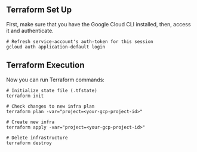 ## Terraform Set Up

First, make sure that you have the Google Cloud CLI installed, then, access it and authenticate.

```shell
# Refresh service-account's auth-token for this session
gcloud auth application-default login
```

## Terraform Execution

Now you can run Terraform commands:

```
# Initialize state file (.tfstate)
terraform init

# Check changes to new infra plan
terraform plan -var="project=<your-gcp-project-id>"
```

```shell
# Create new infra
terraform apply -var="project=<your-gcp-project-id>"
```

```shell
# Delete infrastructure
terraform destroy
```
